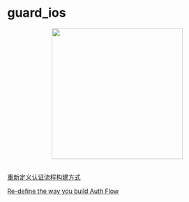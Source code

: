 # guard_ios

<div align=center><img width="300" src="https://files.authing.co/authing-console/authing-logo-new-20210924.svg"></div>

<br/>

[重新定义认证流程构建方式](./doc/index_zh.md)

[Re-define the way you build Auth Flow](./doc/index_en.md)
